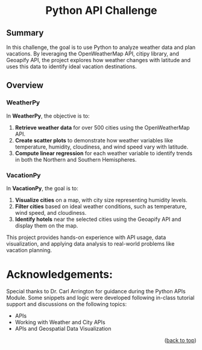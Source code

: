 <h1  align="center">Python API Challenge</h1>
<a name="readme-top"></a>

## Summary
In this challenge, the goal is to use Python to analyze weather data and plan vacations. By leveraging the OpenWeatherMap API, citipy library, and Geoapify API, the project explores how weather changes with latitude and uses this data to identify ideal vacation destinations.

## Overview

### WeatherPy
In **WeatherPy**, the objective is to:
1. **Retrieve weather data** for over 500 cities using the OpenWeatherMap API.
2. **Create scatter plots** to demonstrate how weather variables like temperature, humidity, cloudiness, and wind speed vary with latitude.
3. **Compute linear regression** for each weather variable to identify trends in both the Northern and Southern Hemispheres.

### VacationPy
In **VacationPy**, the goal is to:
1. **Visualize cities** on a map, with city size representing humidity levels.
2. **Filter cities** based on ideal weather conditions, such as temperature, wind speed, and cloudiness.
3. **Identify hotels** near the selected cities using the Geoapify API and display them on the map.

This project provides hands-on experience with API usage, data visualization, and applying data analysis to real-world problems like vacation planning.

# Acknowledgements:

Special thanks to Dr. Carl Arrington for guidance during the Python APIs Module. Some snippets and logic were developed following in-class tutorial support and discussions on the following topics: 
- APIs
- Working with Weather and City APIs
- APIs and Geospatial Data Visualization 


<p  align="right">(<a  href="#readme-top">back to top</a>)</p>

  

